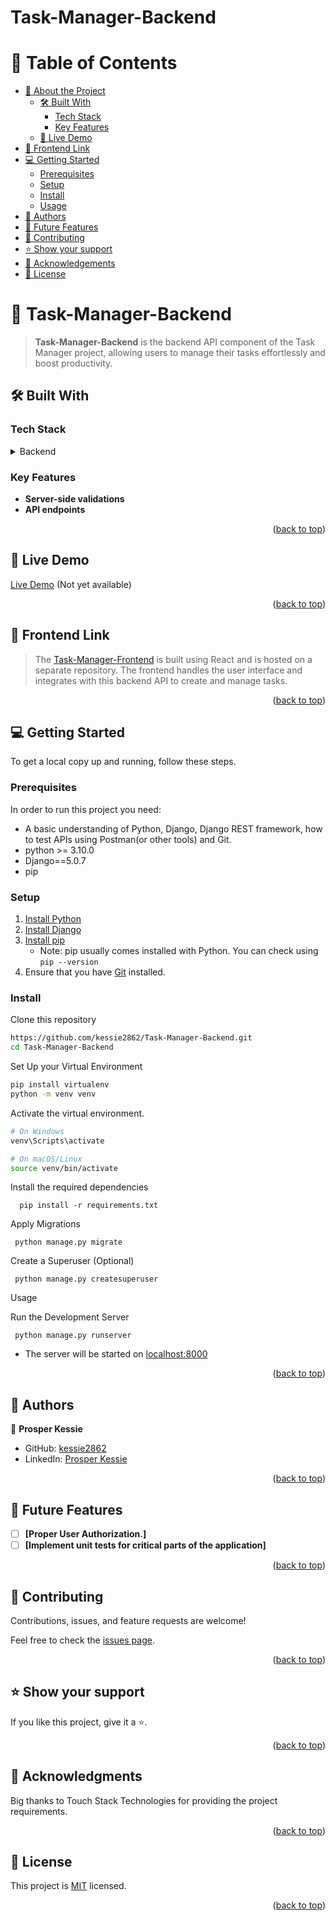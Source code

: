 # Task-Manager-Backend

<a name="readme-top"></a>

<!-- TABLE OF CONTENTS -->

# 📗 Table of Contents

- [📖 About the Project](#about-project)
  - [🛠 Built With](#built-with)
    - [Tech Stack](#tech-stack)
    - [Key Features](#key-features)
  - [🚀 Live Demo](#live-demo)
- [🔗 Frontend Link](#frontend-link)
- [💻 Getting Started](#getting-started)
  - [Prerequisites](#prerequisites)
  - [Setup](#setup)
  - [Install](#install)
  - [Usage](#usage)
- [👥 Authors](#authors)
- [🔭 Future Features](#future-features)
- [🤝 Contributing](#contributing)
- [⭐️ Show your support](#support)
- [🙏 Acknowledgements](#acknowledgements)
- [📝 License](#license)

<!-- PROJECT DESCRIPTION -->

# 📖 Task-Manager-Backend <a name="about-project"></a>

> **Task-Manager-Backend** is the backend API component of the Task Manager project, allowing users to manage their tasks effortlessly and boost productivity.

## 🛠 Built With <a name="built-with"></a>

### Tech Stack <a name="tech-stack"></a>

<details>
  <summary>Backend</summary>
  <ul>
    <li>Python</li>
    <li>Django</li>
    <li>Django REST framework</li>
    <li>SQLite</li>
  </ul>
</details>

<!-- Features -->

### Key Features <a name="key-features"></a>

- **Server-side validations**
- **API endpoints**

<p align="right">(<a href="#readme-top">back to top</a>)</p>

## 🚀 Live Demo <a name="live-demo"></a>

[Live Demo](#) (Not yet available)

<p align="right">(<a href="#readme-top">back to top</a>)</p>

## 🔗 Frontend Link <a name="frontend-link"></a>

> The [Task-Manager-Frontend](https://github.com/kessie2862/Task-Manager-Frontend) is built using React and is hosted on a separate repository. The frontend handles the user interface and integrates with this backend API to create and manage tasks.

<p align="right">(<a href="#readme-top">back to top</a>)</p>

## 💻 Getting Started <a name="getting-started"></a>

To get a local copy up and running, follow these steps.

### Prerequisites <a name="prerequisites"></a>

In order to run this project you need:

- A basic understanding of Python, Django, Django REST framework, how to test APIs using Postman(or other tools) and Git.
- python >= 3.10.0
- Django==5.0.7
- pip


### Setup <a name="setup"></a>

1. [Install Python](https://www.python.org/)
2. [Install Django](https://www.djangoproject.com/)
3. [Install pip](https://pypi.org/project/pip/)
   - Note: pip usually comes installed with Python. You can check using `pip --version`
4. Ensure that you have [Git](https://git-scm.com/) installed.


### Install <a name="install"></a>

Clone this repository
```bash
https://github.com/kessie2862/Task-Manager-Backend.git
cd Task-Manager-Backend
```

Set Up your Virtual Environment

``````bash
pip install virtualenv
python -m venv venv

``````

Activate the virtual environment.

``````bash
# On Windows
venv\Scripts\activate

# On macOS/Linux
source venv/bin/activate

``````

Install the required dependencies

```
  pip install -r requirements.txt

```

Apply Migrations

```
 python manage.py migrate

```

Create a Superuser (Optional)

```
 python manage.py createsuperuser

```
Usage <a name="usage"></a>

Run the Development Server

```
 python manage.py runserver

```
- The server will be started on [localhost:8000](http://127.0.0.1:8000/)

<p align="right">(<a href="#readme-top">back to top</a>)</p>

<!-- AUTHORS -->

## 👥 Authors <a name="authors"></a>

👤 **Prosper Kessie**

- GitHub: [kessie2862](https://github.com/kessie2862)
- LinkedIn: [Prosper Kessie](https://www.linkedin.com/in/prosperkessie/)


<p align="right">(<a href="#readme-top">back to top</a>)</p>

<!-- FUTURE FEATURES -->

## 🔭 Future Features <a name="future-features"></a>

- [ ] **[Proper User Authorization.]**
- [ ] **[Implement unit tests for critical parts of the application]**

<p align="right">(<a href="#readme-top">back to top</a>)</p>

<!-- CONTRIBUTING -->

## 🤝 Contributing <a name="contributing"></a>

Contributions, issues, and feature requests are welcome!

Feel free to check the [issues page](https://github.com/kessie2862/Task-Manager-Backend/issues).

<p align="right">(<a href="#readme-top">back to top</a>)</p>

<!-- SUPPORT -->

## ⭐️ Show your support <a name="support"></a>

If you like this project, give it a ⭐.

<p align="right">(<a href="#readme-top">back to top</a>)</p>

<!-- ACKNOWLEDGEMENTS -->

## 🙏 Acknowledgments <a name="acknowledgements"></a>

Big thanks to Touch Stack Technologies for providing the project requirements.

<p align="right">(<a href="#readme-top">back to top</a>)</p>

## 📝 License <a name="license"></a>

This project is [MIT](https://github.com/kessie2862/Task-Manager-Backend/blob/main/LICENSE) licensed.

<p align="right">(<a href="#readme-top">back to top</a>)</p>
